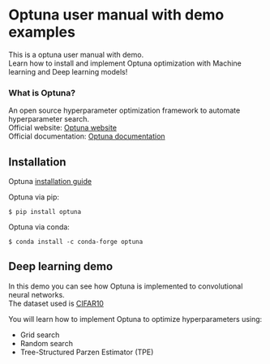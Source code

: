 # Optuna user manual with demo examples
This is a optuna user manual with demo.<br>
Learn how to install and implement Optuna optimization with Machine learning and Deep learning models!

### What is Optuna?
  An open source hyperparameter optimization framework to automate hyperparameter search. 
  <br>Official website: [Optuna website](https://optuna.org)
  <br>Official documentation: [Optuna documentation](https://optuna.readthedocs.io/en/stable/)
    
## Installation
Optuna [installation guide](https://optuna.readthedocs.io/en/stable/installation.html)

Optuna via pip:
```
$ pip install optuna
```
Optuna via conda:
```
$ conda install -c conda-forge optuna
```

## Deep learning demo
In this demo you can see how Optuna is implemented to convolutional neural networks.<br>
The dataset used is [CIFAR10](https://www.cs.toronto.edu/~kriz/cifar.html)

You will learn how to implement Optuna to optimize hyperparameters using:<br>
- Grid search
- Random search
- Tree-Structured Parzen Estimator (TPE)

